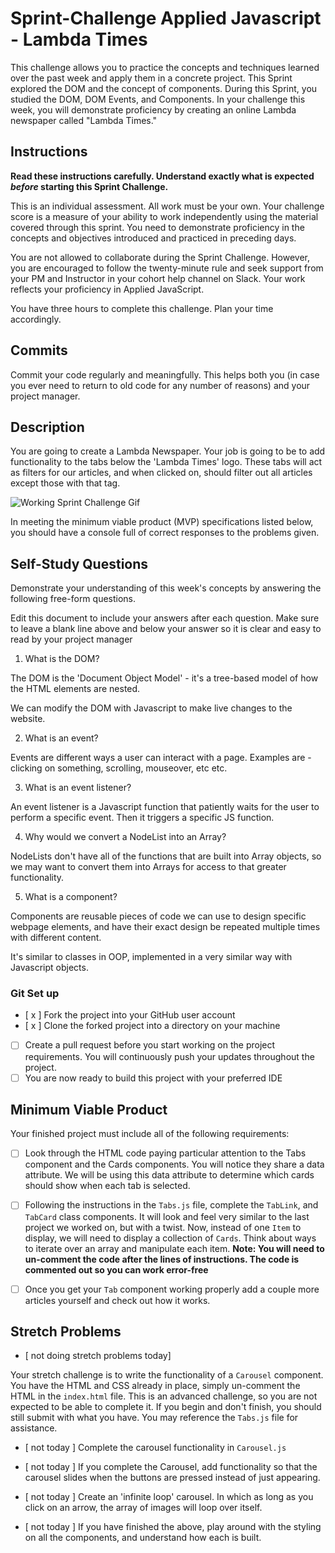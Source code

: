# Sprint-Challenge Applied Javascript - Lambda Times

This challenge allows you to practice the concepts and techniques learned over the past week and apply them in a concrete project. This Sprint explored the DOM and the concept of components. During this Sprint, you studied the DOM, DOM Events, and Components. In your challenge this week, you will demonstrate proficiency by creating an online Lambda newspaper called "Lambda Times."

## Instructions

**Read these instructions carefully. Understand exactly what is expected _before_ starting this Sprint Challenge.**

This is an individual assessment. All work must be your own. Your challenge score is a measure of your ability to work independently using the material covered through this sprint. You need to demonstrate proficiency in the concepts and objectives introduced and practiced in preceding days.

You are not allowed to collaborate during the Sprint Challenge. However, you are encouraged to follow the twenty-minute rule and seek support from your PM and Instructor in your cohort help channel on Slack. Your work reflects your proficiency in Applied JavaScript.

You have three hours to complete this challenge. Plan your time accordingly.

## Commits

Commit your code regularly and meaningfully. This helps both you (in case you ever need to return to old code for any number of reasons) and your project manager.

## Description

You are going to create a Lambda Newspaper. Your job is going to be to add functionality to the tabs below the 'Lambda Times' logo. These tabs will act as filters for our articles, and when clicked on, should filter out all articles except those with that tag.

![Working Sprint Challenge Gif](./Sprint-Challenge.gif 'Example of working project')

In meeting the minimum viable product (MVP) specifications listed below, you should have a console full of correct responses to the problems given.

## Self-Study Questions

Demonstrate your understanding of this week's concepts by answering the following free-form questions.

Edit this document to include your answers after each question. Make sure to leave a blank line above and below your answer so it is clear and easy to read by your project manager

1. What is the DOM?

The DOM is the 'Document Object Model' - it's a tree-based model of how the HTML elements are nested. 

We can modify the DOM with Javascript to make live changes to the website.

2. What is an event?

Events are different ways a user can interact with a page. Examples are - clicking on something, scrolling, mouseover, etc etc.

3. What is an event listener?

An event listener is a Javascript function that patiently waits for the user to perform a specific event. Then it triggers a specific JS function.

4. Why would we convert a NodeList into an Array?

NodeLists don't have all of the functions that are built into Array objects, so we may want to convert them into Arrays for access to that greater functionality.

5. What is a component?

Components are reusable pieces of code we can use to design specific webpage elements, and have their exact design be repeated multiple times with different content.

It's similar to classes in OOP, implemented in a very similar way with Javascript objects.

### Git Set up

* [ x ] Fork the project into your GitHub user account
* [ x ] Clone the forked project into a directory on your machine
* [ ] Create a pull request before you start working on the project requirements.  You will continuously push your updates throughout the project.
* [ ] You are now ready to build this project with your preferred IDE

## Minimum Viable Product

Your finished project must include all of the following requirements:

* [ ] Look through the HTML code paying particular attention to the Tabs component and the Cards components. You will notice they share a data attribute. We will be using this data attribute to determine which cards should show when each tab is selected.

* [ ] Following the instructions in the `Tabs.js` file, complete the `TabLink`, and `TabCard` class components. It will look and feel very similar to the last project we worked on, but with a twist. Now, instead of one `Item` to display, we will need to display a collection of `Cards`. Think about ways to iterate over an array and manipulate each item.  **Note: You will need to un-comment the code after the lines of instructions.  The code is commented out so you can work error-free**

* [ ] Once you get your `Tab` component working properly add a couple more articles yourself and check out how it works.

## Stretch Problems 

* [ not doing stretch problems today]

Your stretch challenge is to write the functionality of a `Carousel` component. You have the HTML and CSS already in place, simply un-comment the HTML in the `index.html` file. This is an advanced challenge, so you are not expected to be able to complete it. If you begin and don't finish, you should still submit with what you have. You may reference the `Tabs.js` file for assistance.

* [ not today ] Complete the carousel functionality in `Carousel.js`

* [ not today ] If you complete the Carousel, add functionality so that the carousel slides when the buttons are pressed instead of just appearing.

* [ not today ] Create an 'infinite loop' carousel. In which as long as you click on an arrow, the array of images will loop over itself.

* [ not today ] If you have finished the above, play around with the styling on all the components, and understand how each is built.

